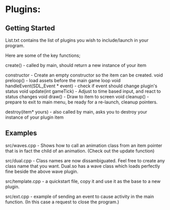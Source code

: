 # Plugins:

## Getting Started

List.txt contains the list of plugins you wish to include/launch in your program. 

Here are some of the key functions;

create() - called by main, should return a new instance of your item

constructor - Create an empty constructor so the item can be created.
void preloop() - load assets before the main game loop
void handleEvent(SDL_Event * event)  - check if event should change plugin's status
void update(int gameTick) - Adjust to time based input, and react to status changes
void draw() - Draw to item to screen
void cleanup() - prepare to exit to main menu, be ready for a re-launch, cleanup pointers.

destroy(item* yours) - also called by main, asks you to destroy your instance of your plugin item

## Examples

src/waves.cpp - Shows how to call an animation class from an item pointer that is in fact the child of an animation. (Check out the update function)

src/dual.cpp - Class names are now dissambiguated. Feel free to create any class name that you want. Dual.so has a wave class which loads perfectly fine beside the above wave plugin.

src/template.cpp - a quickstart file, copy it and use it as the base to a new plugin.

src/ext.cpp - example of sending an event to cause activity in the main function. (In this case a request to close the program.)


